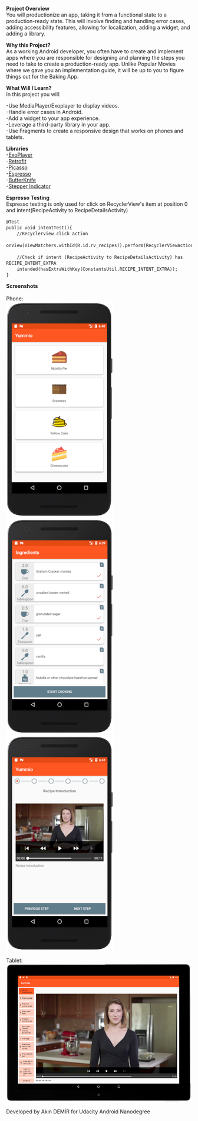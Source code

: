 <b>Project Overview</b></br>
You will productionize an app, taking it from a functional state to a production-ready state. This will involve finding and handling error cases, adding accessibility features, allowing for localization, adding a widget, and adding a library.

<b>Why this Project?</b></br>
As a working Android developer, you often have to create and implement apps where you are responsible for designing and planning the steps you need to take to create a production-ready app. Unlike Popular Movies where we gave you an implementation guide, it will be up to you to figure things out for the Baking App.

<b>What Will I Learn?</b></br>
In this project you will:

-Use MediaPlayer/Exoplayer to display videos.</br>
-Handle error cases in Android.</br>
-Add a widget to your app experience.</br>
-Leverage a third-party library in your app.</br>
-Use Fragments to create a responsive design that works on phones and tablets.</br>

<b>Libraries</b></br>
-<a href="https://github.com/google/ExoPlayer">ExoPlayer </a>  
-<a href="https://github.com/square/retrofit">Retrofit </a>  
-<a href="https://github.com/square/picasso">Picasso </a>  
-<a href="https://developer.android.com/training/testing/espresso/">Espresso </a>  
-<a href="https://github.com/JakeWharton/butterknife">ButterKnife </a>  
-<a href="https://github.com/badoualy/stepper-indicator">Stepper Indicator</a>

<b>Espresso Testing</b></br>
Espresso testing is only used for click on RecyclerView's item at position 0 and intent(RecipeActivity to RecipeDetailsActivity)

    @Test
    public void intentTest(){
        //Recyclerview click action
        onView(ViewMatchers.withId(R.id.rv_recipes)).perform(RecyclerViewActions.actionOnItemAtPosition(0,ViewActions.click()));

        //Check if intent (RecipeActivity to RecipeDetailsActivity) has RECIPE_INTENT_EXTRA
        intended(hasExtraWithKey(ConstantsUtil.RECIPE_INTENT_EXTRA));
    }
    
 <b>Screenshots</b></br>   
 Phone:</br>
 <img src="https://raw.githubusercontent.com/akndmr/Yummio/master/yummio_phone_ui0.PNG" alt="Yummio Phone Screenshot">
 <img src="https://raw.githubusercontent.com/akndmr/Yummio/master/yummio_phone_ui1.PNG" alt="Yummio Phone Screenshot">
 <img src="https://raw.githubusercontent.com/akndmr/Yummio/master/yummio_phone_ui2.PNG" alt="Yummio Phone Screenshot"></br>
 
 Tablet:</br>
 <img src="https://raw.githubusercontent.com/akndmr/Yummio/master/yummio_tablet_ui2.PNG" alt="Yummio Tablet Screenshot">
 </br>
 
Developed by Akın DEMİR for Udacity Android Nanodegree
